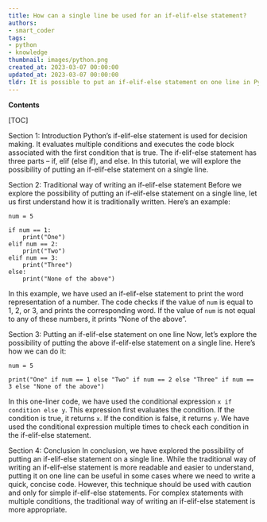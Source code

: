 ```yaml
---
title: How can a single line be used for an if-elif-else statement?
authors:
- smart_coder
tags:
- python
- knowledge
thumbnail: images/python.png
created_at: 2023-03-07 00:00:00
updated_at: 2023-03-07 00:00:00
tldr: It is possible to put an if-elif-else statement on one line in Python using a ternary operator.
---
```


**Contents**

[TOC]

Section 1: Introduction
Python’s if-elif-else statement is used for decision making. It evaluates multiple conditions and executes the code block associated with the first condition that is true. The if-elif-else statement has three parts – if, elif (else if), and else. In this tutorial, we will explore the possibility of putting an if-elif-else statement on a single line.

Section 2: Traditional way of writing an if-elif-else statement
Before we explore the possibility of putting an if-elif-else statement on a single line, let us first understand how it is traditionally written. Here’s an example:

```
num = 5

if num == 1:
    print("One")
elif num == 2:
    print("Two")
elif num == 3:
    print("Three")
else:
    print("None of the above")
```

In this example, we have used an if-elif-else statement to print the word representation of a number. The code checks if the value of `num` is equal to 1, 2, or 3, and prints the corresponding word. If the value of `num` is not equal to any of these numbers, it prints “None of the above”.

Section 3: Putting an if-elif-else statement on one line
Now, let’s explore the possibility of putting the above if-elif-else statement on a single line. Here’s how we can do it:

```
num = 5

print("One" if num == 1 else "Two" if num == 2 else "Three" if num == 3 else "None of the above")
```

In this one-liner code, we have used the conditional expression `x if condition else y`. This expression first evaluates the condition. If the condition is true, it returns `x`. If the condition is false, it returns `y`. We have used the conditional expression multiple times to check each condition in the if-elif-else statement.

Section 4: Conclusion
In conclusion, we have explored the possibility of putting an if-elif-else statement on a single line. While the traditional way of writing an if-elif-else statement is more readable and easier to understand, putting it on one line can be useful in some cases where we need to write a quick, concise code. However, this technique should be used with caution and only for simple if-elif-else statements. For complex statements with multiple conditions, the traditional way of writing an if-elif-else statement is more appropriate.
